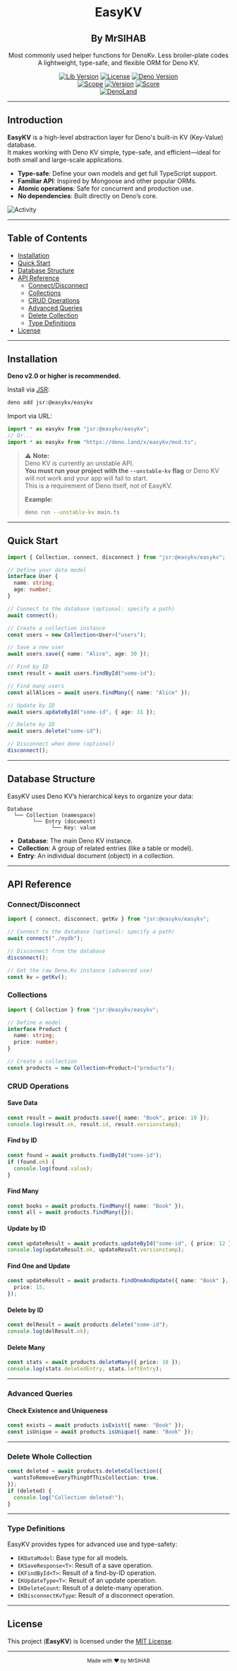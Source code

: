 <div align="center">

# EasyKV

## By MrSIHAB

Most commonly used helper functions for DenoKv. Less broiler-plate codes\
A lightweight, type-safe, and flexible ORM for Deno KV.

[![Lib Version](https://img.shields.io/badge/EasyKV-v2.0-white)](https://jsr.io/@easykv/easykv)
[![License](https://img.shields.io/badge/license-MIT-white)](https://github.com/MrSIHAB/EasyKV/blob/main/LICENSE)
[![Deno Version](https://img.shields.io/badge/Deno-2.0+-white)](https://deno.com)\
[![Scope](https://jsr.io/badges/@easykv?logoColor=white&color=white&labelColor=555)](//jsr.io/@easykv)
[![Version](https://jsr.io/badges/@easykv/easykv?logoColor=white&color=white&labelColor=555)](//jsr.io/@easykv/easykv)
[![Score](https://jsr.io/badges/@easykv/easykv/score?logoColor=white&color=white&labelColor=555)](//jsr.io/@easykv/easykv/score)\
[![DenoLand](https://shield.deno.dev/x/easykv)](https://deno.land/x/easykv)

</div>

---

## Introduction

**EasyKV** is a high-level abstraction layer for Deno's built-in KV (Key-Value)
database.\
It makes working with Deno KV simple, type-safe, and efficient—ideal for both
small and large-scale applications.

- **Type-safe**: Define your own models and get full TypeScript support.
- **Familiar API**: Inspired by Mongoose and other popular ORMs.
- **Atomic operations**: Safe for concurrent and production use.
- **No dependencies**: Built directly on Deno’s core.

![Activity](https://repobeats.axiom.co/api/embed/a8b5ad1eaae360351ce6453486be9b0bf2e86fbb.svg "Repobeats analytics image")

---

## Table of Contents

- [Installation](#installation)
- [Quick Start](#quick-start)
- [Database Structure](#database-structure)
- [API Reference](#api-reference)
  - [Connect/Disconnect](#connectdisconnect)
  - [Collections](#collections)
  - [CRUD Operations](#crud-operations)
  - [Advanced Queries](#advanced-queries)
  - [Delete Collection](#delete-whole-collection)
  - [Type Definitions](#type-definitions)
- [License](#license)

---

## Installation

**Deno v2.0 or higher is recommended.**

Install via [JSR](https://jsr.io/@easykv/easykv):

```sh
deno add jsr:@easykv/easykv
```

Import via URL:

```typescript
import * as easykv from "jsr:@easykv/easykv";
// Or...
import * as easykv from "https://deno.land/x/easykv/mod.ts";
```

> ⚠️ **Note:**\
> Deno KV is currently an unstable API.\
> **You must run your project with the `--unstable-kv` flag** or Deno KV will
> not work and your app will fail to start.\
> This is a requirement of Deno itself, not of EasyKV.
>
> **Example:**
>
> ```sh
> deno run --unstable-kv main.ts
> ```

---

## Quick Start

```typescript
import { Collection, connect, disconnect } from "jsr:@easykv/easykv";

// Define your data model
interface User {
  name: string;
  age: number;
}

// Connect to the database (optional: specify a path)
await connect();

// Create a collection instance
const users = new Collection<User>("users");

// Save a new user
await users.save({ name: "Alice", age: 30 });

// Find by ID
const result = await users.findById("some-id");

// Find many users
const allAlices = await users.findMany({ name: "Alice" });

// Update by ID
await users.updateById("some-id", { age: 31 });

// Delete by ID
await users.delete("some-id");

// Disconnect when done (optional)
disconnect();
```

---

## Database Structure

EasyKV uses Deno KV’s hierarchical keys to organize your data:

```
Database
  └── Collection (namespace)
        └── Entry (document)
              └── Key: value
```

- **Database**: The main Deno KV instance.
- **Collection**: A group of related entries (like a table or model).
- **Entry**: An individual document (object) in a collection.

---

## API Reference

### Connect/Disconnect

```typescript
import { connect, disconnect, getKv } from "jsr:@easykv/easykv";

// Connect to the database (optional: specify a path)
await connect("./mydb");

// Disconnect from the database
disconnect();

// Get the raw Deno.Kv instance (advanced use)
const kv = getKv();
```

### Collections

```typescript
import { Collection } from "jsr:@easykv/easykv";

// Define a model
interface Product {
  name: string;
  price: number;
}

// Create a collection
const products = new Collection<Product>("products");
```

### CRUD Operations

#### Save Data

```typescript
const result = await products.save({ name: "Book", price: 10 });
console.log(result.ok, result.id, result.versionstamp);
```

#### Find by ID

```typescript
const found = await products.findById("some-id");
if (found.ok) {
  console.log(found.value);
}
```

#### Find Many

```typescript
const books = await products.findMany({ name: "Book" });
const all = await products.findMany({});
```

#### Update by ID

```typescript
const updateResult = await products.updateById("some-id", { price: 12 });
console.log(updateResult.ok, updateResult.versionstamp);
```

#### Find One and Update

```typescript
const updateResult = await products.findOneAndUpdate({ name: "Book" }, {
  price: 15,
});
```

#### Delete by ID

```typescript
const delResult = await products.delete("some-id");
console.log(delResult.ok);
```

#### Delete Many

```typescript
const stats = await products.deleteMany({ price: 10 });
console.log(stats.deletedEntry, stats.leftEntry);
```

---

### Advanced Queries

#### Check Existence and Uniqueness

```typescript
const exists = await products.isExist({ name: "Book" });
const isUnique = await products.isUnique({ name: "Book" });
```

---

### Delete Whole Collection

```typescript
const deleted = await products.deleteCollection({
  wantsToRemoveEveryThingOfThisCollection: true,
});
if (deleted) {
  console.log("Collection deleted!");
}
```

---

### Type Definitions

EasyKV provides types for advanced use and type-safety:

- `EKDataModel`: Base type for all models.
- `EKSaveResponse<T>`: Result of a save operation.
- `EKFindById<T>`: Result of a find-by-ID operation.
- `EKUpdateType<T>`: Result of an update operation.
- `EKDeleteCount`: Result of a delete-many operation.
- `EKDisconnectKvType`: Result of a disconnect operation.

---

## License

This project (**EasyKV**) is licensed under the [MIT License](LICENSE).

---

<div align="center">
  <sub>Made with ❤️ by MrSIHAB</sub>
</div>

